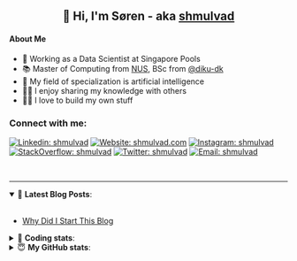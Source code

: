 <h2 align="center">
	👋 Hi, I'm Søren - aka <a href="https://shmulvad.com">shmulvad</a>
</h2>

#### About Me
- 🤖 Working as a Data Scientist at Singapore Pools
- 📚 Master of Computing from [NUS], BSc from [@diku-dk]
- 🧠 My field of specialization is artificial intelligence
- 👨‍🏫 I enjoy sharing my knowledge with others
- 👨‍💻 I love to build my own stuff

### Connect with me:

[![Linkedin: shmulvad](https://img.shields.io/badge/shmulvad-blue?style=flat&logo=Linkedin&logoColor=white)][linkedin]
[![Website: shmulvad.com](https://img.shields.io/badge/shmulvad.com-47CCCC?&style=flat&logo=Google-Chrome&logoColor=white)][website]
[![Instagram: shmulvad](https://img.shields.io/badge/-@shmulvad-purple?style=flat&logo=Instagram&logoColor=white)][instagram]
[![StackOverflow: shmulvad](https://img.shields.io/badge/shmulvad-FE7A16?style=flat&logo=stack-overflow&logoColor=white)][stackOverflow]
[![Twitter: shmulvad](https://img.shields.io/badge/@shmulvad-1ca0f1?style=flat&logo=twitter&logoColor=white)][twitter]
[![Email: shmulvad](https://img.shields.io/badge/shmulvad-D14836?style=flat&logo=gmail&logoColor=white)][mail]

<br />

---

<details open>
 <summary>📕 <b>Latest Blog Posts</b>: </summary>

<br>

<!-- BLOG-POST-LIST:START -->
- [Why Did I Start This Blog](https://shmulvad.com/blog/why-did-start-this-blog)
<!-- BLOG-POST-LIST:END -->

</details>

<!-- --- -->

<details>
 <summary>🤖 <b>Coding stats</b>: </summary>

<br>

NOTE: Doesn't track coding at work or work done in environments such as Jupyter Notebooks.

<!--START_SECTION:waka-->
![Code Time](http://img.shields.io/badge/Code%20Time-2%2C745%20hrs%2056%20mins-blue)

**I'm a Night 🦉** 

```text
🌞 Morning                524 commits         ██░░░░░░░░░░░░░░░░░░░░░░░   08.16 % 
🌆 Daytime                1739 commits        ███████░░░░░░░░░░░░░░░░░░   27.09 % 
🌃 Evening                2574 commits        ██████████░░░░░░░░░░░░░░░   40.10 % 
🌙 Night                  1582 commits        ██████░░░░░░░░░░░░░░░░░░░   24.65 % 
```


📊 **This Week I Spent My Time On** 

```text
💬 Programming Languages: 
Python                   9 hrs 42 mins       ██████████░░░░░░░░░░░░░░░   40.72 % 
C#                       6 hrs 18 mins       ███████░░░░░░░░░░░░░░░░░░   26.46 % 
Other                    3 hrs 49 mins       ████░░░░░░░░░░░░░░░░░░░░░   16.08 % 
YAML                     58 mins             █░░░░░░░░░░░░░░░░░░░░░░░░   04.10 % 
HTML                     48 mins             █░░░░░░░░░░░░░░░░░░░░░░░░   03.40 % 

🔥 Editors: 
VS Code                  19 hrs 53 mins      █████████████████████░░░░   83.49 % 
Zsh                      3 hrs 45 mins       ████░░░░░░░░░░░░░░░░░░░░░   15.80 % 
Sublime Text             10 mins             ░░░░░░░░░░░░░░░░░░░░░░░░░   00.71 % 

🐱‍💻 Projects: 
km24-core                11 hrs 33 mins      ████████████░░░░░░░░░░░░░   48.48 % 
trifork                  9 hrs 28 mins       ██████████░░░░░░░░░░░░░░░   39.72 % 
Terminal                 1 hr 45 mins        ██░░░░░░░░░░░░░░░░░░░░░░░   07.40 % 
hit-locator              39 mins             █░░░░░░░░░░░░░░░░░░░░░░░░   02.78 % 
Unknown Project          9 mins              ░░░░░░░░░░░░░░░░░░░░░░░░░   00.69 % 
```


 Last Updated on 28/08/2024 18:46:19 UTC
<!--END_SECTION:waka-->

</details>

<!-- --- -->

<details>
 <summary>😇 <b>My GitHub stats</b>: </summary>

<br>

<img align="left" alt="shmulvad's Github Stats" src="https://github-readme-stats.vercel.app/api?username=shmulvad&show_icons=true&hide_border=true" />

</details>



[website]: https://shmulvad.com
[twitter]: https://twitter.com/shmulvad
[linkedin]: https://linkedin.com/in/shmulvad
[instagram]: https://instagram.com/shmulvad
[stackOverflow]: https://stackoverflow.com/users/9248793/shmulvad
[mail]: mailto:shmulvad@gmail.com
[@diku-dk]: https://github.com/diku-dk
[github]: https://github.com/shmulvad
[NUS]: https://www.nus.edu.sg